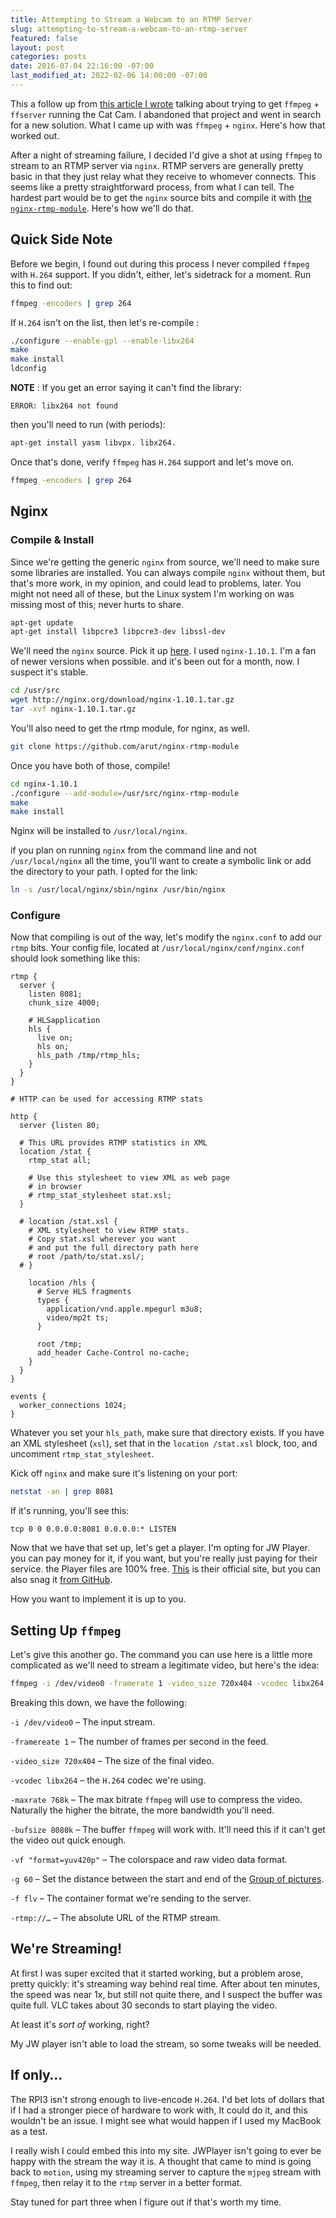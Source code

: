 ```yaml
---
title: Attempting to Stream a Webcam to an RTMP Server
slug: attempting-to-stream-a-webcam-to-an-rtmp-server
featured: false
layout: post
categories: posts
date: 2016-07-04 22:16:00 -07:00
last_modified_at: 2022-02-06 14:00:00 -07:00
---
```


This a follow up from [this article I wrote](/2016/07/fighting-ffmpeg.html/) talking about trying to get `ffmpeg` + `ffserver` running the Cat Cam. I abandoned that project and went in search for a new solution. What I came up with was `ffmpeg` + `nginx`. Here's how that worked out.

After a night of streaming failure, I decided I'd give a shot at using `ffmpeg` to stream to an RTMP server via `nginx`. RTMP servers are generally pretty basic in that they just relay what they receive to whomever connects. This seems like a pretty straightforward process, from what I can tell. The hardest part would be to get the `nginx` source bits and compile it with [the `nginx-rtmp-module`](https://github.com/arut/nginx-rtmp-module). Here's how we'll do that.

## Quick Side Note

Before we begin, I found out during this process I never compiled `ffmpeg` with `H.264` support. If you didn't, either, let's sidetrack for a moment. Run this to find out:

```sh
ffmpeg -encoders | grep 264
```

If `H.264` isn't on the list, then let's re-compile :

```sh
./configure --enable-gpl --enable-libx264
make
make install
ldconfig
```

**NOTE** : If you get an error saying it can't find the library:

```
ERROR: libx264 not found
```

then you'll need to run (with periods):

```sh
apt-get install yasm libvpx. libx264.
```

Once that's done, verify `ffmpeg` has `H.264` support and let's move on.

```sh
ffmpeg -encoders | grep 264
```

## Nginx

### Compile & Install

Since we're getting the generic `nginx` from source, we'll need to make sure some libraries are installed. You can always compile `nginx` without them, but that's more work, in my opinion, and could lead to problems, later. You might not need all of these, but the Linux system I'm working on was missing most of this; never hurts to share.

```sh
apt-get update
apt-get install libpcre3 libpcre3-dev libssl-dev
```

We'll need the `nginx` source. Pick it up [here](http://nginx.org/download/). I used `nginx-1.10.1`. I'm a fan of newer versions when possible. and it's been out for a month, now. I suspect it's stable.

```sh
cd /usr/src
wget http://nginx.org/download/nginx-1.10.1.tar.gz
tar -xvf nginx-1.10.1.tar.gz
```

You'll also need to get the rtmp module, for nginx, as well.

```sh
git clone https://github.com/arut/nginx-rtmp-module
```

Once you have both of those, compile!

```sh
cd nginx-1.10.1
./configure --add-module=/usr/src/nginx-rtmp-module
make
make install
```

Nginx will be installed to `/usr/local/nginx`.

if you plan on running `nginx` from the command line and not `/usr/local/nginx` all the time, you'll want to create a symbolic link or add the directory to your path. I opted for the link:

```sh
ln -s /usr/local/nginx/sbin/nginx /usr/bin/nginx
```

### Configure

Now that compiling is out of the way, let's modify the `nginx.conf` to add our `rtmp` bits. Your config file, located at `/usr/local/nginx/conf/nginx.conf` should look something like this:

```
rtmp {
  server {
    listen 8081;
    chunk_size 4000;
    
    # HLSapplication 
    hls {
      live on;
      hls on;
      hls_path /tmp/rtmp_hls;
    }
  }
}
  
# HTTP can be used for accessing RTMP stats

http {
  server {listen 80;
  
  # This URL provides RTMP statistics in XML
  location /stat {
    rtmp_stat all;
    
    # Use this stylesheet to view XML as web page
    # in browser
    # rtmp_stat_stylesheet stat.xsl;
  }
  
  # location /stat.xsl {
    # XML stylesheet to view RTMP stats.
    # Copy stat.xsl wherever you want
    # and put the full directory path here
    # root /path/to/stat.xsl/;
  # }
    
    location /hls {
      # Serve HLS fragments
      types {
        application/vnd.apple.mpegurl m3u8;
        video/mp2t ts;
      }
      
      root /tmp;
      add_header Cache-Control no-cache;
    }
  }
}

events { 
  worker_connections 1024; 
}
```

Whatever you set your `hls_path`, make sure that directory exists. If you have an XML stylesheet (`xsl`), set that in the `location /stat.xsl` block, too, and uncomment `rtmp_stat_stylesheet`.

Kick off `nginx` and make sure it's listening on your port:

```sh
netstat -an | grep 8081
```

If it's running, you'll see this:

```
tcp 0 0 0.0.0.0:8081 0.0.0.0:* LISTEN
```

Now that we have that set up, let's get a player. I'm opting for JW Player. you can pay money for it, if you want, but you're really just paying for their service. the Player files are 100% free. [This](https://www.jwplayer.com/pricing/) is their official site, but you can also snag it [from GitHub](https://github.com/jwplayer/jwplayer).

How you want to implement it is up to you.

## Setting Up `ffmpeg`

Let's give this another go. The command you can use here is a little more complicated as we'll need to stream a legitimate video, but here's the idea:

```sh
ffmpeg -i /dev/video0 -framerate 1 -video_size 720x404 -vcodec libx264 -maxrate 768k -bufsize 8080k -vf "format=yuv420p" -g 60 -f flv rtmp://example.com:8081/hls/live
```

Breaking this down, we have the following:

`-i /dev/video0` – The input stream.

`-framereate 1` – The number of frames per second in the feed.

`-video_size 720x404` – The size of the final video.

`-vcodec libx264` – the `H.264` codec we're using.

`-maxrate 768k` – The max bitrate `ffmpeg` will use to compress the video. Naturally the higher the bitrate, the more bandwidth you'll need.

`-bufsize 8080k` – The buffer `ffmpeg` will work with. It'll need this if it can't get the video out quick enough.

`-vf "format=yuv420p"` – The colorspace and raw video data format.

`-g 60` – Set the distance between the start and end of the [Group of pictures](https://en.wikipedia.org/wiki/Group_of_pictures).

`-f flv` – The container format we're sending to the server.

`-rtmp://…` – The absolute URL of the RTMP stream.

## We're Streaming!

At first I was super excited that it started working, but a problem arose, pretty quickly: it's streaming way behind real time. After about ten minutes, the speed was near 1x, but still not quite there, and I suspect the buffer was quite full. VLC takes about 30 seconds to start playing the video.

At least it's _sort of_ working, right?

My JW player isn't able to load the stream, so some tweaks will be needed.

## If only…

The RPI3 isn't strong enough to live-encode `H.264`. I'd bet lots of dollars that if I had a stronger piece of hardware to work with, It could do it, and this wouldn't be an issue. I might see what would happen if I used my MacBook as a test.

I really wish I could embed this into my site. JWPlayer isn't going to ever be happy with the stream the way it is. A thought that came to mind is going back to `motion`, using my streaming server to capture the `mjpeg` stream with `ffmpeg`, then relay it to the `rtmp` server in a better format.

Stay tuned for part three when I figure out if that's worth my time.

